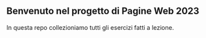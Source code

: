 ## Benvenuto nel progetto di Pagine Web 2023

In questa repo collezioniamo tutti gli esercizi
fatti a lezione.

